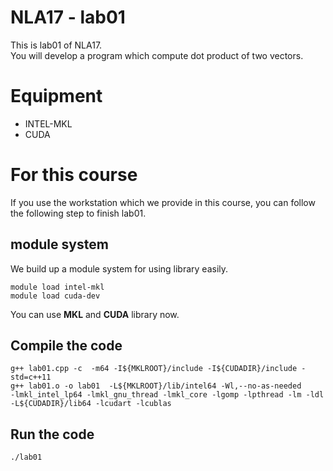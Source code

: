 # NLA17 - lab01
This is lab01 of NLA17.  
You will develop a program which compute dot product of two vectors.  

# Equipment
- INTEL-MKL
- CUDA

# For this course
If you use the workstation which we provide in this course, you can follow 
the following step to finish lab01.
## module system
We build up a module system for using library easily.
```
module load intel-mkl
module load cuda-dev
```
You can use __MKL__ and __CUDA__ library now.
## Compile the code
```
g++ lab01.cpp -c  -m64 -I${MKLROOT}/include -I${CUDADIR}/include -std=c++11
g++ lab01.o -o lab01  -L${MKLROOT}/lib/intel64 -Wl,--no-as-needed 
-lmkl_intel_lp64 -lmkl_gnu_thread -lmkl_core -lgomp -lpthread -lm -ldl 
-L${CUDADIR}/lib64 -lcudart -lcublas
```
## Run the code
```
./lab01
```
